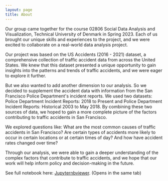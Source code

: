 ```yaml
---
layout: page
title: About
---
```


Our group came together for the course 02806 Social Data Analysis and Visualization, Technical University of Denmark in Spring 2023. Each of us brought our unique skills and experiences to the project, and we were excited to collaborate on a real-world data analysis project.

Our project was based on the US Accidents (2016 - 2021) dataset, a comprehensive collection of traffic accident data from across the United States. We knew that this dataset presented a unique opportunity to gain insights into the patterns and trends of traffic accidents, and we were eager to explore it further.

But we also wanted to add another dimension to our analysis. So we decided to supplement the accident data with information from the San Francisco Police Department's incident reports. We used two datasets: Police Department Incident Reports: 2018 to Present and Police Department Incident Reports: Historical 2003 to May 2018. By combining these two sources of data, we hoped to gain a more complete picture of the factors contributing to traffic accidents in San Francisco.

We explored questions like: What are the most common causes of traffic accidents in San Francisco? Are certain types of accidents more likely to occur in certain locations or at certain times of day? And how have accident rates changed over time?

Through our analysis, we were able to gain a deeper understanding of the complex factors that contribute to traffic accidents, and we hope that our work will help inform policy and decision-making in the future. 

See full notebook here: [Jupyternbviewer](https://nbviewer.org/github/Mikfor/FinalAssignment_B/blob/main/traffic%20incident_Project_Assignemt_B.ipynb). (Opens in the same tab)